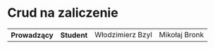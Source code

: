 # Crud na zaliczenie


<table>
  <tr>
    <th>Prowadzący</th> <th>Student</th>
    <td>Włodzimierz Bzyl</td> <td>Mikołaj Bronk</td>
  </tr>
</table>
